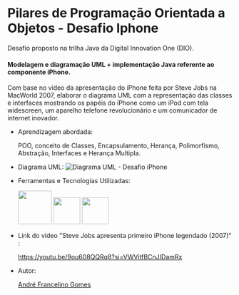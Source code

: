 
# Pilares de Programação Orientada a Objetos - Desafio Iphone
Desafio proposto na trilha Java da Digital Innovation One (DIO).

#### Modelagem e diagramação UML + implementação Java referente ao componente iPhone.

Com base no vídeo da apresentação do iPhone feita por Steve Jobs na MacWorld 2007, elaborar o diagrama UML com a representação das classes e interfaces mostrando os papéis do iPhone como um iPod com tela widescreen, 
um aparelho telefone revolucionário e um comunicador de internet inovador.

- Aprendizagem abordada:
  
  POO, conceito de Classes, Encapsulamento, Herança, Polimorfismo, Abstração, Interfaces e Herança Multipla.

- Diagrama UML:
![Diagrama UML - Desafio iPhone](https://github.com/Andre-Francelino/DIO-Iphone-Desafio-Pilares-POO/assets/107659656/6a3e373a-727f-44eb-bd37-8585145b9ac7)

- Ferramentas e Tecnologias Utilizadas:


  <img src="https://cdn.jsdelivr.net/gh/devicons/devicon@latest/icons/java/java-original-wordmark.svg" width="75" height="75" />
  
  <img src="https://cdn.jsdelivr.net/gh/devicons/devicon@latest/icons/unifiedmodelinglanguage/unifiedmodelinglanguage-original.svg" width="60" height="60" />
          
  <img src="https://cdn.jsdelivr.net/gh/devicons/devicon@latest/icons/intellij/intellij-original.svg" width="60" height="60" />


- Link do vídeo "Steve Jobs apresenta primeiro iPhone legendado (2007)" :
  
  https://youtu.be/9ou608QQRq8?si=VWVitfBCnJIDamRx

- Autor:
  
  [André Francelino Gomes](https://github.com/Andre-Francelino)
